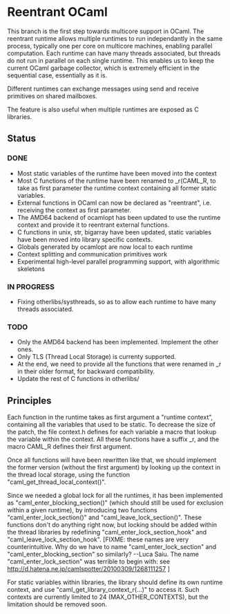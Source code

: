 Reentrant OCaml
===============

This branch is the first step towards multicore support in OCaml. The
reentrant runtime allows multiple runtimes to run independantly in the
same process, typically one per core on multicore machines, enabling
parallel computation.  Each runtime can have many threads associated,
but threads do not run in parallel on each single runtime.  This
enables us to keep the current OCaml garbage collector, which is
extremely efficient in the sequential case, essentially as it is.

Different runtimes can exchange messages using send and receive
primitives on shared mailboxes.

The feature is also useful when multiple runtimes are exposed as C
libraries.

Status
------

### DONE

* Most static variables of the runtime have been moved into the context
* Most C functions of the runtime have been renamed to _r(CAML_R, to take
  as first parameter the runtime context containing all former static variables.
* External functions in OCaml can now be declared as "reentrant", i.e. receiving
  the context as first parameter.
* The AMD64 backend of ocamlopt has been updated to use the runtime context and
  provide it to reentrant external functions.
* C functions in unix, str, bigarray have been updated, static variables have been moved
  into library specific contexts.
* Globals generated by ocamlopt are now local to each runtime
* Context splitting and communication primitives work
* Experimental high-level parallel programming support, with algorithmic skeletons

### IN PROGRESS
* Fixing otherlibs/systhreads, so as to allow each runtime to have many
  threads associated.

### TODO
* Only the AMD64 backend has been implemented. Implement the other ones.
* Only TLS (Thread Local Storage) is currenty supported.
* At the end, we need to provide all the functions that were renamed in _r in
  their older format, for backward compatibility.
* Update the rest of C functions in otherlibs/

Principles
----------

Each function in the runtime takes as first argument a "runtime
context", containing all the variables that used to be static. To
decrease the size of the patch, the file context.h defines for each
variable a macro that lookup the variable within the context. All
these functions have a suffix _r, and the macro CAML_R defines their
first argument.

Once all functions will have been rewritten like that, we should
implement the former version (without the first argument) by looking
up the context in the thread local storage, using the function
"caml_get_thread_local_context()".

Since we needed a global lock for all the runtimes, it has been
implemented as "caml_enter_blocking_section()" (which should still be
used for exclusion within a given runtime), by introducing two
functions "caml_enter_lock_section()" and
"caml_leave_lock_section()". These functions don't do anything right
now, but locking should be added within the thread libraries by
redefining "caml_enter_lock_section_hook" and
"caml_leave_lock_section_hook".  [FIXME: these names are very
counterintuitive.  Why do we have to name "caml_enter_lock_section"
and "caml_enter_blocking_section" so similarly? --Luca Saiu. The name
"caml_enter_lock_section" was terrible to begin with: see
http://d.hatena.ne.jp/camlspotter/20100309/1268111257 ]

For static variables within libraries, the library should define its
own runtime context, and use "caml_get_library_context_r(...)" to
access it. Such contexts are currently limited to 24
(MAX_OTHER_CONTEXTS), but the limitation should be removed soon.

